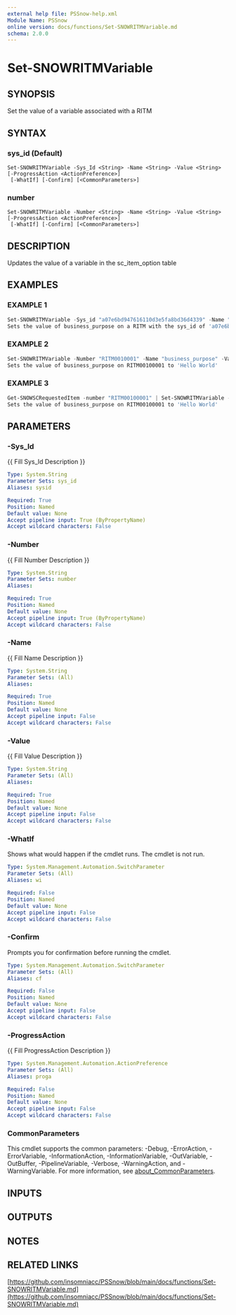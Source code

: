 ```yaml
---
external help file: PSSnow-help.xml
Module Name: PSSnow
online version: docs/functions/Set-SNOWRITMVariable.md
schema: 2.0.0
---
```


# Set-SNOWRITMVariable

## SYNOPSIS
Set the value of a variable associated with a RITM

## SYNTAX

### sys_id (Default)
```
Set-SNOWRITMVariable -Sys_Id <String> -Name <String> -Value <String> [-ProgressAction <ActionPreference>]
 [-WhatIf] [-Confirm] [<CommonParameters>]
```

### number
```
Set-SNOWRITMVariable -Number <String> -Name <String> -Value <String> [-ProgressAction <ActionPreference>]
 [-WhatIf] [-Confirm] [<CommonParameters>]
```

## DESCRIPTION
Updates the value of a variable in the sc_item_option table

## EXAMPLES

### EXAMPLE 1
```powershell
Set-SNOWRITMVariable -Sys_id "a07e6bd947616110d3e5fa8bd36d4339" -Name "business_purpose" -Value "Hello World"
Sets the value of business_purpose on a RITM with the sys_id of 'a07e6bd947616110d3e5fa8bd36d4339' to 'Hello World'
```

### EXAMPLE 2
```powershell
Set-SNOWRITMVariable -Number "RITM0010001" -Name "business_purpose" -Value "Hello World"
Sets the value of business_purpose on RITM00100001 to 'Hello World'
```

### EXAMPLE 3
```powershell
Get-SNOWSCRequestedItem -number "RITM00100001" | Set-SNOWRITMVariable -Name "business_purpose" -Value "Hello World"
Sets the value of business_purpose on RITM00100001 to 'Hello World'
```

## PARAMETERS

### -Sys_Id
{{ Fill Sys_Id Description }}

```yaml
Type: System.String
Parameter Sets: sys_id
Aliases: sysid

Required: True
Position: Named
Default value: None
Accept pipeline input: True (ByPropertyName)
Accept wildcard characters: False
```

### -Number
{{ Fill Number Description }}

```yaml
Type: System.String
Parameter Sets: number
Aliases:

Required: True
Position: Named
Default value: None
Accept pipeline input: True (ByPropertyName)
Accept wildcard characters: False
```

### -Name
{{ Fill Name Description }}

```yaml
Type: System.String
Parameter Sets: (All)
Aliases:

Required: True
Position: Named
Default value: None
Accept pipeline input: False
Accept wildcard characters: False
```

### -Value
{{ Fill Value Description }}

```yaml
Type: System.String
Parameter Sets: (All)
Aliases:

Required: True
Position: Named
Default value: None
Accept pipeline input: False
Accept wildcard characters: False
```

### -WhatIf
Shows what would happen if the cmdlet runs.
The cmdlet is not run.

```yaml
Type: System.Management.Automation.SwitchParameter
Parameter Sets: (All)
Aliases: wi

Required: False
Position: Named
Default value: None
Accept pipeline input: False
Accept wildcard characters: False
```

### -Confirm
Prompts you for confirmation before running the cmdlet.

```yaml
Type: System.Management.Automation.SwitchParameter
Parameter Sets: (All)
Aliases: cf

Required: False
Position: Named
Default value: None
Accept pipeline input: False
Accept wildcard characters: False
```

### -ProgressAction
{{ Fill ProgressAction Description }}

```yaml
Type: System.Management.Automation.ActionPreference
Parameter Sets: (All)
Aliases: proga

Required: False
Position: Named
Default value: None
Accept pipeline input: False
Accept wildcard characters: False
```

### CommonParameters
This cmdlet supports the common parameters: -Debug, -ErrorAction, -ErrorVariable, -InformationAction, -InformationVariable, -OutVariable, -OutBuffer, -PipelineVariable, -Verbose, -WarningAction, and -WarningVariable. For more information, see [about_CommonParameters](http://go.microsoft.com/fwlink/?LinkID=113216).

## INPUTS

## OUTPUTS

## NOTES

## RELATED LINKS

[https://github.com/insomniacc/PSSnow/blob/main/docs/functions/Set-SNOWRITMVariable.md](https://github.com/insomniacc/PSSnow/blob/main/docs/functions/Set-SNOWRITMVariable.md)


